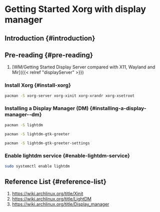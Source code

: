 # Getting Started Xorg with display manager


## Introduction {#introduction}


## Pre-reading {#pre-reading}

1.  [WM/Getting Started Display Server compared with X11, Wayland and Mir]({{< relref "displayServer" >}})


### Install Xorg {#install-xorg}

```bash
pacman -S xorg-server xorg-xinit xorg-xrandr xorg-xsetroot
```


### Installing a Display Manager (DM) {#installing-a-display-manager--dm}

```bash
pacman -S lightdm

pacman -S lightdm-gtk-greeter

pacman -S lightdm-gtk-greeter-settings
```


### Enable lightdm service {#enable-lightdm-service}

```bash
sudo systemctl enable lightdm
```


## Reference List {#reference-list}

1.  <https://wiki.archlinux.org/title/Xinit>
2.  <https://wiki.archlinux.org/title/LightDM>
3.  <https://wiki.archlinux.org/title/Display_manager>

